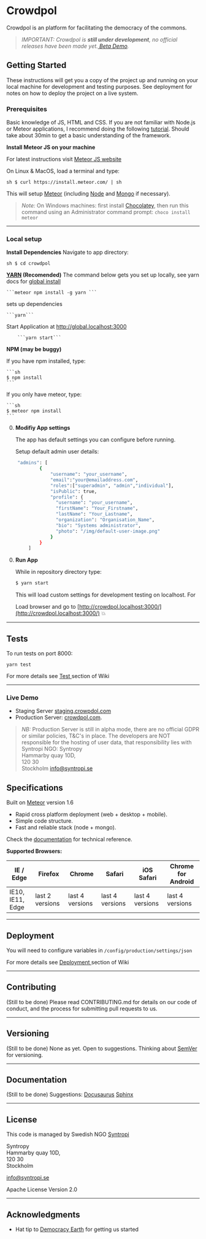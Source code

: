 # Crowdpol

Crowdpol is an platform for facilitating the democracy of the commons.

> _IMPORTANT: Crowdpol is **still under development**, no official releases have been made yet.[ Beta Demo](http://www.crowdpol.com)._

## Getting Started

These instructions will get you a copy of the project up and running on your local machine for development and testing purposes. See deployment for notes on how to deploy the project on a live system.

### Prerequisites

Basic knowledge of JS, HTML and CSS. If you are not familiar with Node.js or Meteor applications, I recommend doing the following [tutorial](https://www.meteor.com/tutorials). Should take about 30min to get a basic understanding of the framework.

**Install Meteor JS on your machine** 

For latest instructions visit  [Meteor JS website](https://www.meteor.com/install)

On Linux & MacOS, load a terminal and type:

```sh $ curl https://install.meteor.com/ | sh```

This will setup [Meteor](http://github.com/meteor/meteor) (including [Node](https://github.com/nodejs/node) and [Mongo](https://github.com/mongodb/mongo) if necessary).

> _Note:_ On Windows machines: first install [Chocolatey](https://chocolatey.org/install), then run this command using an Administrator command prompt:
```choco install meteor```
---

### Local setup


 **Install Dependencies**
	Navigate to app directory:

```sh $ cd crowdpol```


**[YARN](https://yarnpkg.com/) (Recomended)**
	The command below gets you set up locally, see yarn docs for [global install](https://yarnpkg.com/getting-started/install#global-install) 
		
	```meteor npm install -g yarn ```
		
sets up dependencies

	```yarn```

Start Application at http://global.localhost:3000

		```yarn start``` 

**NPM (may be buggy)**

	
If you have npm installed, type:

    ```sh
    $ npm install
    ```

If you only have meteor, type:

    ```sh
    $ meteor npm install
    ```
    
0. **Modifiy App settings**

	The app has default settings you can configure before running.

	Setup default admin user details:

	 
```sh
    "admins": [
    	    {
    	        "username": "your_username",
    	        "email":"your@emailaddress.com",
    	        "roles":["superadmin", "admin","individual"],
    	        "isPublic": true,
    	        "profile": {
    	          "username": "your_username",
    	          "firstName": "Your_Firstname",
    	          "lastName": "Your_Lastname",
    	          "organization": "Organisation_Name",
    	          "bio": "Systems administrator",
    	          "photo": "/img/default-user-image.png"
    	        }
    	    }
    	]
```
	

0. **Run App**

    While in repository directory type:

    ```sh
    $ yarn start
    ```
	This will load custom settings for development testing on localhost.
	For

    Load browser and go to [http://crowdpol.localhost:3000/](http://crowdpol.localhost:3000/)
     :boom:

---
## Tests

To run tests on port 8000:

```yarn test```

For more details see [Test ](https://github.com/Crowdpol/crowdpol/wiki/Testing) section of Wiki

---

### Live Demo
* Staging Server [staging.crowpdol.com](https://staging.crowdpol.com)
* Production Server: [crowdpol.com](https://www.crowdpol.com).
> _NB:_ Production Server is still in alpha mode, there are no official GDPR or similar policies, T&C's in place. The developers are NOT responsible for the hosting of user data, that responsibility lies with 
Syntropi NGO: 
Syntropy  
Hammarby quay 10D,  
120 30  
Stockholm
[info@syntropi.se](mailto:info@syntropi.se)

## Specifications

Built on [Meteor](https://www.meteor.com/) version 1.6

* Rapid cross platform deployment (web + desktop + mobile).
* Simple code structure.
* Fast and reliable stack (node + mongo).

Check the [documentation](https://docs.meteor.com/v1.6/) for technical reference.

**Supported Browsers:**

| IE / Edge | Firefox | Chrome | Safari | iOS Safari | Chrome for Android |
| --------- | --------- | --------- | --------- | --------- | --------- |
| IE10, IE11, Edge| last 2 versions| last 4 versions| last 4 versions| last 4 versions| last 4 versions

---

## Deployment

You will need to configure variables in ```/config/production/settings/json```

For more details see [Deployment ](https://github.com/Crowdpol/crowdpol/wiki/Testing) section of Wiki

---

## Contributing

(Still to be done)
Please read CONTRIBUTING.md for details on our code of conduct, and the process for submitting pull requests to us.

---
## Versioning
(Still to be done)
None as yet. Open to suggestions.
Thinking about [SemVer](http://semver.org/) for versioning.

---
## Documentation
(Still to be done)
Suggestions: 
[Docusaurus](https://docusaurus.io/)
[Sphinx](http://www.sphinx-doc.org/en/stable/)


---
## License
This code is managed by Swedish NGO [Syntropi](http://syntropi.se/) 

Syntropy  
Hammarby quay 10D,  
120 30  
Stockholm

[info@syntropi.se](mailto:info@syntropi.se)

Apache License Version 2.0

---
## Acknowledgments

* Hat tip to [Democracy Earth](https://github.com/DemocracyEarth) for getting us started

